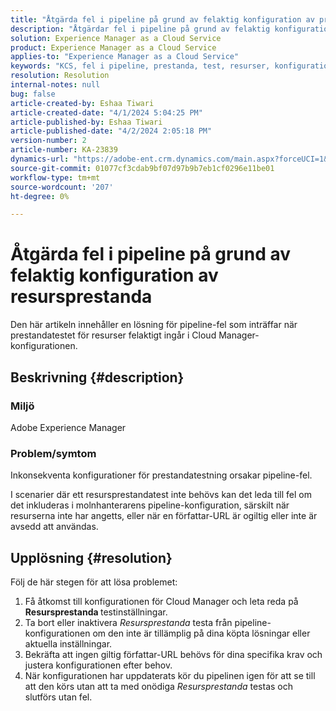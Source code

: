 ```yaml
---
title: "Åtgärda fel i pipeline på grund av felaktig konfiguration av prestandatestning för Assets"
description: "Åtgärdar fel i pipeline på grund av felaktig konfiguration av prestandatestning för Assets."
solution: Experience Manager as a Cloud Service
product: Experience Manager as a Cloud Service
applies-to: "Experience Manager as a Cloud Service"
keywords: "KCS, fel i pipeline, prestanda, test, resurser, konfiguration, KPI:er, URL, Assets Performance test"
resolution: Resolution
internal-notes: null
bug: false
article-created-by: Eshaa Tiwari
article-created-date: "4/1/2024 5:04:25 PM"
article-published-by: Eshaa Tiwari
article-published-date: "4/2/2024 2:05:18 PM"
version-number: 2
article-number: KA-23839
dynamics-url: "https://adobe-ent.crm.dynamics.com/main.aspx?forceUCI=1&pagetype=entityrecord&etn=knowledgearticle&id=573e8ae0-49f0-ee11-904c-6045bd006b3d"
source-git-commit: 01077cf3cdab9bf07d97b9b7eb1cf0296e11be01
workflow-type: tm+mt
source-wordcount: '207'
ht-degree: 0%

---
```


# Åtgärda fel i pipeline på grund av felaktig konfiguration av resursprestanda


Den här artikeln innehåller en lösning för pipeline-fel som inträffar när prestandatestet för resurser felaktigt ingår i Cloud Manager-konfigurationen.

## Beskrivning {#description}


### Miljö

Adobe Experience Manager

### Problem/symtom

Inkonsekventa konfigurationer för prestandatestning orsakar pipeline-fel.

I scenarier där ett resursprestandatest inte behövs kan det leda till fel om det inkluderas i molnhanterarens pipeline-konfiguration, särskilt när resurserna inte har angetts, eller när en författar-URL är ogiltig eller inte är avsedd att användas.


## Upplösning {#resolution}


Följ de här stegen för att lösa problemet:

1. Få åtkomst till konfigurationen för Cloud Manager och leta reda på <b>Resursprestanda </b>testinställningar.
2. Ta bort eller inaktivera *Resursprestanda* testa från pipeline-konfigurationen om den inte är tillämplig på dina köpta lösningar eller aktuella inställningar.
3. Bekräfta att ingen giltig författar-URL behövs för dina specifika krav och justera konfigurationen efter behov.
4. När konfigurationen har uppdaterats kör du pipelinen igen för att se till att den körs utan att ta med onödiga *Resursprestanda* testas och slutförs utan fel.

